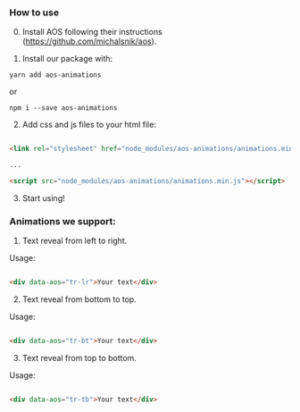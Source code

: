 ### How to use

0. Install AOS following their instructions (https://github.com/michalsnik/aos).

1. Install our package with:

`yarn add aos-animations`

or

`npm i --save aos-animations`

2. Add css and js files to your html file:

``` html

<link rel="stylesheet" href="node_modules/aos-animations/animations.min.css">

...

<script src="node_modules/aos-animations/animations.min.js"></script>

```

3. Start using!


### Animations we support:

1. Text reveal from left to right.

Usage:

``` html

<div data-aos="tr-lr">Your text</div>

```


2. Text reveal from bottom to top.

Usage:

``` html

<div data-aos="tr-bt">Your text</div>

```


3. Text reveal from top to bottom.

Usage:

``` html

<div data-aos="tr-tb">Your text</div>

```